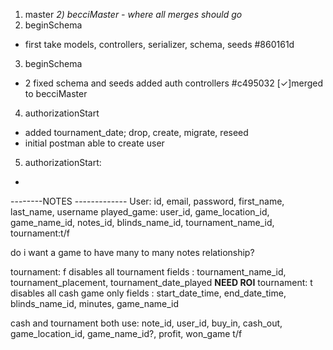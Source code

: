 1) master
*2) becciMaster - where all merges should go*
2) beginSchema
 - first take models, controllers, serializer, schema, seeds #860161d
3) beginSchema
 - 2 fixed schema and seeds added auth controllers #c495032
 [✓]merged to becciMaster
4) authorizationStart
 - added tournament_date; drop, create, migrate, reseed
 - initial postman able to create user
5) authorizationStart:
 -


--------NOTES -------------
User: id, email, password, first_name, last_name, username
played_game: user_id, game_location_id, game_name_id, notes_id, blinds_name_id, tournament_name_id, tournament:t/f

do i want a game to have many to many notes relationship?

tournament: f disables all tournament fields :
  tournament_name_id,
  tournament_placement,
  tournament_date_played
  **NEED ROI**
tournament: t disables all cash game only fields :
  start_date_time,
  end_date_time,
  blinds_name_id,
  minutes,
  game_name_id

cash and tournament both use:
  note_id,
  user_id,
  buy_in,
  cash_out,
  game_location_id,
  game_name_id?,
  profit,
  won_game t/f
